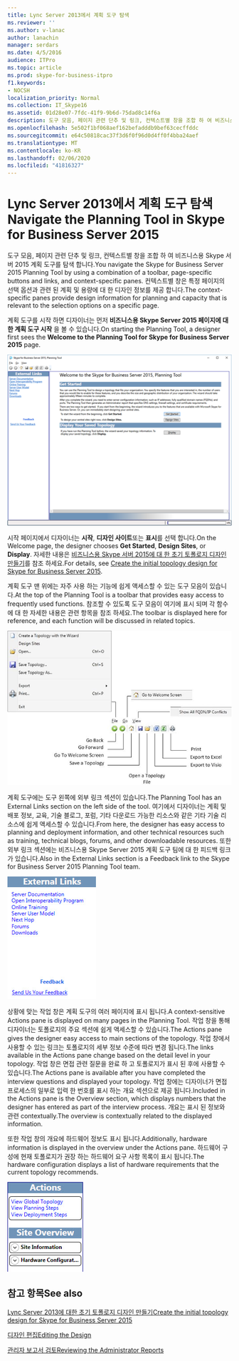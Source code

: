 ```yaml
---
title: Lync Server 2013에서 계획 도구 탐색
ms.reviewer: ''
ms.author: v-lanac
author: lanachin
manager: serdars
ms.date: 4/5/2016
audience: ITPro
ms.topic: article
ms.prod: skype-for-business-itpro
f1.keywords:
- NOCSH
localization_priority: Normal
ms.collection: IT_Skype16
ms.assetid: 01d28e07-7fdc-41f9-9b6d-75dad8c14f6a
description: 도구 모음, 페이지 관련 단추 및 링크, 컨텍스트별 창을 조합 하 여 비즈니스용 Skype 서버 2015 계획 도구를 탐색 합니다. 컨텍스트별 창은 특정 페이지의 선택 옵션과 관련 된 계획 및 용량에 대 한 디자인 정보를 제공 합니다.
ms.openlocfilehash: 5e502f1bf068aef162befadddb9bef63cecffddc
ms.sourcegitcommit: e64c50818cac37f3d6f0f96d0d4ff0f4bba24aef
ms.translationtype: MT
ms.contentlocale: ko-KR
ms.lasthandoff: 02/06/2020
ms.locfileid: "41816327"
---
```

# <a name="navigate-the-planning-tool-in-skype-for-business-server-2015"></a><span data-ttu-id="ba38f-104">Lync Server 2013에서 계획 도구 탐색</span><span class="sxs-lookup"><span data-stu-id="ba38f-104">Navigate the Planning Tool in Skype for Business Server 2015</span></span>

<span data-ttu-id="ba38f-105">도구 모음, 페이지 관련 단추 및 링크, 컨텍스트별 창을 조합 하 여 비즈니스용 Skype 서버 2015 계획 도구를 탐색 합니다.</span><span class="sxs-lookup"><span data-stu-id="ba38f-105">You navigate the Skype for Business Server 2015 Planning Tool by using a combination of a toolbar, page-specific buttons and links, and context-specific panes.</span></span> <span data-ttu-id="ba38f-106">컨텍스트별 창은 특정 페이지의 선택 옵션과 관련 된 계획 및 용량에 대 한 디자인 정보를 제공 합니다.</span><span class="sxs-lookup"><span data-stu-id="ba38f-106">The context-specific panes provide design information for planning and capacity that is relevant to the selection options on a specific page.</span></span>

<span data-ttu-id="ba38f-107">계획 도구를 시작 하면 디자이너는 먼저 **비즈니스용 Skype Server 2015 페이지에 대 한 계획 도구 시작** 을 볼 수 있습니다.</span><span class="sxs-lookup"><span data-stu-id="ba38f-107">On starting the Planning Tool, a designer first sees the **Welcome to the Planning Tool for Skype for Business Server 2015** page.</span></span>

![계획 도구 시작 페이지](../../media/Planning_Tool_Welcome.png)

<span data-ttu-id="ba38f-109">시작 페이지에서 디자이너는 **시작**, **디자인 사이트**또는 **표시**를 선택 합니다.</span><span class="sxs-lookup"><span data-stu-id="ba38f-109">On the Welcome page, the designer chooses **Get Started**, **Design Sites**, or **Display**.</span></span> <span data-ttu-id="ba38f-110">자세한 내용은 [비즈니스용 Skype 서버 2015에 대 한 초기 토폴로지 디자인 만들기](create-the-initial-design.md)를 참조 하세요.</span><span class="sxs-lookup"><span data-stu-id="ba38f-110">For details, see [Create the initial topology design for Skype for Business Server 2015](create-the-initial-design.md).</span></span>

<span data-ttu-id="ba38f-111">계획 도구 맨 위에는 자주 사용 하는 기능에 쉽게 액세스할 수 있는 도구 모음이 있습니다.</span><span class="sxs-lookup"><span data-stu-id="ba38f-111">At the top of the Planning Tool is a toolbar that provides easy access to frequently used functions.</span></span> <span data-ttu-id="ba38f-112">참조할 수 있도록 도구 모음이 여기에 표시 되며 각 함수에 대 한 자세한 내용은 관련 항목을 참조 하세요.</span><span class="sxs-lookup"><span data-stu-id="ba38f-112">The toolbar is displayed here for reference, and each function will be discussed in related topics.</span></span>

![계획 도구 도구 모음](../../media/Planning_Tool_Toolbar_Annotated.jpg)

<span data-ttu-id="ba38f-114">계획 도구에는 도구 왼쪽에 외부 링크 섹션이 있습니다.</span><span class="sxs-lookup"><span data-stu-id="ba38f-114">The Planning Tool has an External Links section on the left side of the tool.</span></span> <span data-ttu-id="ba38f-115">여기에서 디자이너는 계획 및 배포 정보, 교육, 기술 블로그, 포럼, 기타 다운로드 가능한 리소스와 같은 기타 기술 리소스에 쉽게 액세스할 수 있습니다.</span><span class="sxs-lookup"><span data-stu-id="ba38f-115">From here, the designer has easy access to planning and deployment information, and other technical resources such as training, technical blogs, forums, and other downloadable resources.</span></span> <span data-ttu-id="ba38f-116">또한 외부 링크 섹션에는 비즈니스용 Skype Server 2015 계획 도구 팀에 대 한 피드백 링크가 있습니다.</span><span class="sxs-lookup"><span data-stu-id="ba38f-116">Also in the External Links section is a Feedback link to the Skype for Business Server 2015 Planning Tool team.</span></span>

![계획 도구 외부 링크 대화 상자](../../media/Planning_Tool_External_Links_Dialog.jpg)

<span data-ttu-id="ba38f-118">상황에 맞는 작업 창은 계획 도구의 여러 페이지에 표시 됩니다.</span><span class="sxs-lookup"><span data-stu-id="ba38f-118">A context-sensitive Actions pane is displayed on many pages in the Planning Tool.</span></span> <span data-ttu-id="ba38f-119">작업 창을 통해 디자이너는 토폴로지의 주요 섹션에 쉽게 액세스할 수 있습니다.</span><span class="sxs-lookup"><span data-stu-id="ba38f-119">The Actions pane gives the designer easy access to main sections of the topology.</span></span> <span data-ttu-id="ba38f-120">작업 창에서 사용할 수 있는 링크는 토폴로지의 세부 정보 수준에 따라 변경 됩니다.</span><span class="sxs-lookup"><span data-stu-id="ba38f-120">The links available in the Actions pane change based on the detail level in your topology.</span></span> <span data-ttu-id="ba38f-121">작업 창은 면접 관련 질문을 완료 하 고 토폴로지가 표시 된 후에 사용할 수 있습니다.</span><span class="sxs-lookup"><span data-stu-id="ba38f-121">The Actions pane is available after you have completed the interview questions and displayed your topology.</span></span> <span data-ttu-id="ba38f-122">작업 창에는 디자이너가 면접 프로세스의 일부로 입력 한 번호를 표시 하는 개요 섹션으로 제공 됩니다.</span><span class="sxs-lookup"><span data-stu-id="ba38f-122">Included in the Actions pane is the Overview section, which displays numbers that the designer has entered as part of the interview process.</span></span> <span data-ttu-id="ba38f-123">개요는 표시 된 정보와 관련 contextually.</span><span class="sxs-lookup"><span data-stu-id="ba38f-123">The overview is contextually related to the displayed information.</span></span>

<span data-ttu-id="ba38f-124">또한 작업 창의 개요에 하드웨어 정보도 표시 됩니다.</span><span class="sxs-lookup"><span data-stu-id="ba38f-124">Additionally, hardware information is displayed in the overview under the Actions pane.</span></span> <span data-ttu-id="ba38f-125">하드웨어 구성에 현재 토폴로지가 권장 하는 하드웨어 요구 사항 목록이 표시 됩니다.</span><span class="sxs-lookup"><span data-stu-id="ba38f-125">The hardware configuration displays a list of hardware requirements that the current topology recommends.</span></span>

![계획 도구 동작 창](../../media/Planning_Tool_Actions_Pane.jpg)

## <a name="see-also"></a><span data-ttu-id="ba38f-127">참고 항목</span><span class="sxs-lookup"><span data-stu-id="ba38f-127">See also</span></span>

[<span data-ttu-id="ba38f-128">Lync Server 2013에 대한 초기 토폴로지 디자인 만들기</span><span class="sxs-lookup"><span data-stu-id="ba38f-128">Create the initial topology design for Skype for Business Server 2015</span></span>](create-the-initial-design.md)

[<span data-ttu-id="ba38f-129">디자인 편집</span><span class="sxs-lookup"><span data-stu-id="ba38f-129">Editing the Design</span></span>](https://technet.microsoft.com/library/08f639ba-0e5f-4ae7-9191-c3d96c25b169.aspx)

[<span data-ttu-id="ba38f-130">관리자 보고서 검토</span><span class="sxs-lookup"><span data-stu-id="ba38f-130">Reviewing the Administrator Reports</span></span>](https://technet.microsoft.com/library/1dee56a9-a033-4201-9765-e3469bd7d3e3.aspx)
